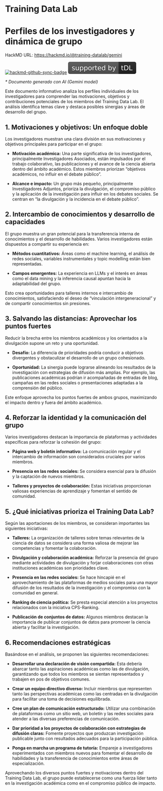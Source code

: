 # Training Data Lab

# Perfiles de los investigadores y dinámica de grupo

HackMD URL: https://hackmd.io/@training-datalab/gemini

[![hackmd-github-sync-badge](https://hackmd.io/XlhI1VY6RhK7KHn5IrTf8A/badge)](https://hackmd.io/XlhI1VY6RhK7KHn5IrTf8A) [![tDL](https://raw.githubusercontent.com/training-datalab/HackMD/main/badges/tDL.svg)](https://training-datalab.com/)

_* Documento generado con AI (Gemini model)_

Este documento informativo analiza los perfiles individuales de los investigadores para comprender las motivaciones, objetivos y contribuciones potenciales de los miembros del Training Data Lab. El análisis identifica temas clave y destaca posibles sinergias y áreas de desarrollo del grupo.

## 1. Motivaciones y objetivos: Un enfoque doble

Los investigadores muestran una clara división en sus motivaciones y objetivos principales para participar en el grupo:

* **Motivación académica:** Una parte significativa de los investigadores, principalmente Investigadores Asociados, están impulsados por el trabajo colaborativo, las publicaciones y el avance de la ciencia abierta dentro del ámbito académico. Estos miembros priorizan “objetivos académicos, no influir en el debate público”.

* **Alcance e impacto:** Un grupo más pequeño, principalmente Investigadores Adjuntos, prioriza la divulgación, el compromiso público y la aplicación de la investigación para influir en los debates sociales. Se centran en “la divulgación y la incidencia en el debate público”.


## 2. Intercambio de conocimientos y desarrollo de capacidades

El grupo muestra un gran potencial para la transferencia interna de conocimientos y el desarrollo de habilidades. Varios investigadores están dispuestos a compartir su experiencia en:

* **Métodos cuantitativos:** Áreas como el machine learning, el análisis de redes sociales, variables instrumentales y topic modelling están bien representadas.

* **Campos emergentes:** La experiencia en LLMs y el interés en áreas como el data mining y la inferencia causal apuntan hacia la adaptabilidad del grupo.

Esto crea oportunidades para talleres internos e intercambio de conocimientos, satisfaciendo el deseo de “vinculación intergeneracional” y de compartir conocimientos sin presiones.

## 3. Salvando las distancias: Aprovechar los puntos fuertes

Reducir la brecha entre los miembros académicos y los orientados a la divulgación supone un reto y una oportunidad.

* **Desafío:** La diferencia de prioridades podría conducir a objetivos divergentes y obstaculizar el desarrollo de un grupo cohesionado.

* **Oportunidad:** La sinergia puede lograrse alineando los resultados de la investigación con estrategias de difusión más amplias. Por ejemplo, las publicaciones académicas podrían ir acompañadas de entradas de blog, campañas en las redes sociales o presentaciones adaptadas a la comprensión del público.

Este enfoque aprovecha los puntos fuertes de ambos grupos, maximizando el impacto dentro y fuera del ámbito académico.

## 4. Reforzar la identidad y la comunicación del grupo

Varios investigadores destacan la importancia de plataformas y actividades específicas para reforzar la cohesión del grupo:

* **Página web y boletín informativo:** La comunicación regular y el intercambio de información son considerados cruciales por varios miembros.

* **Presencia en las redes sociales:** Se considera esencial para la difusión y la captación de nuevos miembros.

* **Talleres y proyectos de colaboración:** Estas iniciativas proporcionan valiosas experiencias de aprendizaje y fomentan el sentido de comunidad.

## 5. ¿Qué iniciativas prioriza el Training Data Lab?

Según las aportaciones de los miembros, se consideran importantes las siguientes iniciativas:

* **Talleres:** La organización de talleres sobre temas relevantes de la ciencia de datos se considera una forma valiosa de mejorar las competencias y fomentar la colaboración.

* **Divulgación y colaboración académica:** Reforzar la presencia del grupo mediante actividades de divulgación y forjar colaboraciones con otras instituciones académicas son prioridades clave.

* **Presencia en las redes sociales:** Se hace hincapié en el aprovechamiento de las plataformas de medios sociales para una mayor difusión de los resultados de la investigación y el compromiso con la comunidad en general.

* **Ranking de ciencia política:** Se presta especial atención a los proyectos relacionados con la iniciativa CPS-Ranking.

* **Publicación de conjuntos de datos:** Algunos miembros destacan la importancia de publicar conjuntos de datos para promover la ciencia abierta y facilitar la investigación.

## 6. Recomendaciones estratégicas

Basándose en el análisis, se proponen las siguientes recomendaciones:

* **Desarrollar una declaración de visión compartida:** Esta debería abarcar tanto las aspiraciones académicas como las de divulgación, garantizando que todos los miembros se sientan representados y trabajen en pos de objetivos comunes.

* **Crear un equipo directivo diverso:** Incluir miembros que representen tanto las perspectivas académicas como las centradas en la divulgación para facilitar una toma de decisiones equilibrada.

* **Cree un plan de comunicación estructurado:** Utilizar una combinación de plataformas como un sitio web, un boletín y las redes sociales para atender a las diversas preferencias de comunicación.

* **Dar prioridad a los proyectos de colaboración con estrategias de difusión claras:** Fomente proyectos que produzcan investigación publicable junto con resultados adecuados para la participación pública.

* **Ponga en marcha un programa de tutoría:** Empareje a investigadores experimentados con miembros nuevos para fomentar el desarrollo de habilidades y la transferencia de conocimientos entre áreas de especialización.

Aprovechando los diversos puntos fuertes y motivaciones dentro del Training Data Lab, el grupo puede establecerse como una fuerza líder tanto en la investigación académica como en el compromiso público de impacto.

